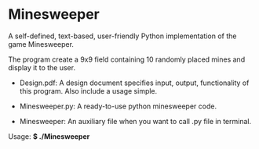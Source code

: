 # Minesweeper
A self-defined, text-based, user-friendly Python implementation of the game Minesweeper.

The program create a 9x9 field containing 10 randomly placed mines and display it to the user.

* Design.pdf:
A design document specifies input, output, functionality of this program. Also include a usage simple.

* Minesweeper.py:
A ready-to-use python minesweeper code.

* Minesweeper:
An auxiliary file when you want to call .py file in terminal.

Usage: **$ ./Minesweeper**
